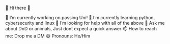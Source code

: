 
👋 Hi there 👋

🔭 I’m currently working on passing Uni!
🌱 I’m currently learning python, cybersecurity and linux
🤔 I’m looking for help with all of the above
💬 Ask me about DnD or animals, Just dont expect a quick answer
📫 How to reach me: Drop me a DM
😄 Pronouns: He/Him

<!--
**foolhardy-coder/foolhardy-coder** is a ✨ _special_ ✨ repository because its `README.md` (this file) appears on your GitHub profile.

Here are some ideas to get you started:
 🔭 I’m currently working on ...
- 🌱 I’m currently learning ...
- 👯 I’m looking to collaborate on ...
- 🤔 I’m looking for help with ...
- 💬 Ask me about ...
- 📫 How to reach me: ...
- 😄 Pronouns: ...
- ⚡ Fun fact: ...
-->

